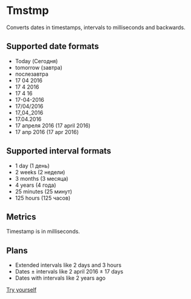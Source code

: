 # Tmstmp
Converts dates in timestamps, intervals to milliseconds and backwards.

## Supported date formats
- Today (Сегодня)
- tomorrow (завтра)
- послезавтра
- 17 04 2016
- 17 4 2016
- 17 4 16
- 17-04-2016
- 17/04/2016
- 17_04_2016
- 17.04.2016
- 17 апреля 2016 (17 april 2016)
- 17 апр 2016 (17 apr 2016)

## Supported interval formats
- 1 day (1 день)
- 2 weeks (2 недели)
- 3 months (3 месяца)
- 4 years (4 года)
- 25 minutes (25 минут)
- 125 hours (125 часов)

## Metrics
Timestamp is in milliseconds.

## Plans
- Extended intervals like 2 days and 3 hours
- Dates ± intervals like 2 april 2016 ± 17 days
- Dates with intervals like 2 years ago

[Try yourself](http://bespoyasov.ru/tmstmp/)